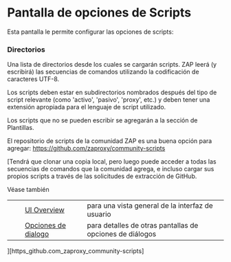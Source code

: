 # Pantalla de opciones de Scripts #

Esta pantalla le permite configurar las opciones de scripts:

### Directorios ###

Una lista de directorios desde los cuales se cargarán scripts. ZAP leerá (y escribirá) las secuencias de comandos utilizando la codificación de caracteres UTF-8.

Los scripts deben estar en subdirectorios nombrados después del tipo de script relevante (como 'activo', 'pasivo', 'proxy', etc.) y deben tener una extensión apropiada para el lenguaje de script utilizado.

Los scripts que no se pueden escribir se agregarán a la sección de Plantillas.

El repositorio de scripts de la comunidad ZAP es una buena opción para agregar: [ https://github.com/zaproxy/community-scripts ][https_github.com_zaproxy_community-scripts]

[Tendrá que clonar una copia local, pero luego puede acceder a todas las secuencias de comandos que la comunidad agrega, e incluso cargar sus propios scripts a través de las solicitudes de extracción de GitHub.

Véase también

<table> 
 <tbody>
  <tr>
   <td>&nbsp;&nbsp;&nbsp;&nbsp;</td>
   <td> <a href="HelpUiOverview" rel="nofollow">UI Overview</a></td>
   <td>para una vista general de la interfaz de usuario</td>
  </tr> 
  <tr>
   <td>&nbsp;&nbsp;&nbsp;&nbsp;</td>
   <td> <a href="HelpUiDialogsOptionsOptions" rel="nofollow">Opciones de dialogo</a></td>
   <td>para detalles de otras pantallas de opciones de di&aacute;logos</td>
  </tr> 
 </tbody>
</table>][https_github.com_zaproxy_community-scripts]


[https_github.com_zaproxy_community-scripts]: https://github.com/zaproxy/community-scripts